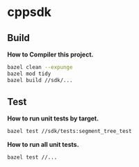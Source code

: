 # cppsdk

## Build

**How to Compiler this project.**

```bash
bazel clean --expunge
bazel mod tidy
bazel build //sdk/...
```

## Test

**How to run unit tests by target.**

```bash
bazel test //sdk/tests:segment_tree_test

```

**How to run all unit tests.**

```bash
bazel test //...

```